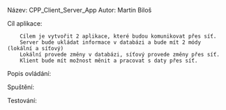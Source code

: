 Název:		CPP_Client_Server_App
Autor:		Martin Biloš

Cíl aplikace:

		Cílem je vytvořit 2 aplikace, které budou komunikovat přes síť.
		Server bude ukládat informace v databázi a bude mít 2 módy (lokální a síťový)
		Lokální provede změny v databázi, síťový provede změny přes síť.
		Klient bude mít možnost měnit a pracovat s daty přes síť.

Popis ovládání:

Spuštění:

Testování: